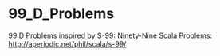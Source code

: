 # 99_D_Problems
99 D Problems inspired by S-99: Ninety-Nine Scala Problems: http://aperiodic.net/phil/scala/s-99/
